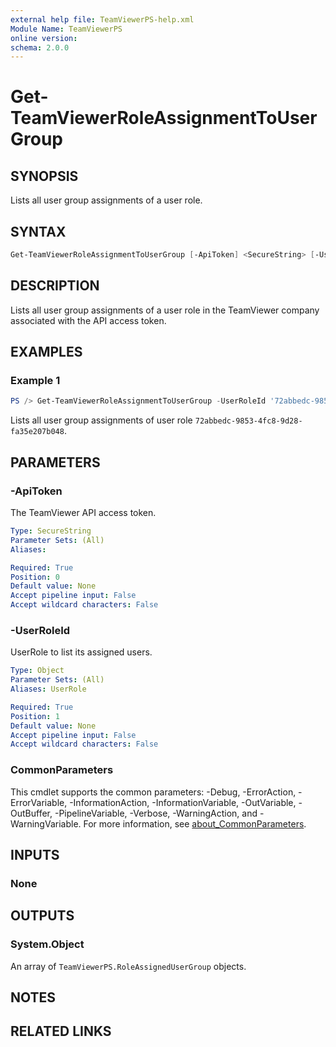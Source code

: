 ```yaml
---
external help file: TeamViewerPS-help.xml
Module Name: TeamViewerPS
online version:  
schema: 2.0.0
---
```


# Get-TeamViewerRoleAssignmentToUserGroup

## SYNOPSIS

Lists all user group assignments of a user role.

## SYNTAX

```powershell
Get-TeamViewerRoleAssignmentToUserGroup [-ApiToken] <SecureString> [-UserRoleId] <Object> [<CommonParameters>]
```

## DESCRIPTION

Lists all user group assignments of a user role in the TeamViewer company associated with the API access token.

## EXAMPLES

### Example 1

```powershell
PS /> Get-TeamViewerRoleAssignmentToUserGroup -UserRoleId '72abbedc-9853-4fc8-9d28-fa35e207b048'
```

Lists all user group assignments of user role `72abbedc-9853-4fc8-9d28-fa35e207b048`.

## PARAMETERS

### -ApiToken

The TeamViewer API access token.

```yaml
Type: SecureString
Parameter Sets: (All)
Aliases:

Required: True
Position: 0
Default value: None
Accept pipeline input: False
Accept wildcard characters: False
```

### -UserRoleId

UserRole to list its assigned users.

```yaml
Type: Object
Parameter Sets: (All)
Aliases: UserRole

Required: True
Position: 1
Default value: None
Accept pipeline input: False
Accept wildcard characters: False
```

### CommonParameters

This cmdlet supports the common parameters: -Debug, -ErrorAction, -ErrorVariable, -InformationAction, -InformationVariable, -OutVariable, -OutBuffer, -PipelineVariable, -Verbose, -WarningAction, and -WarningVariable. For more information, see [about_CommonParameters](http://go.microsoft.com/fwlink/?LinkID=113216).

## INPUTS

### None

## OUTPUTS

### System.Object

An array of `TeamViewerPS.RoleAssignedUserGroup` objects.

## NOTES

## RELATED LINKS
